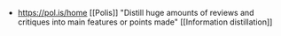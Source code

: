 - https://pol.is/home [[Polis]] "Distill huge amounts of reviews and critiques into main features or points made" [[Information distillation]]
